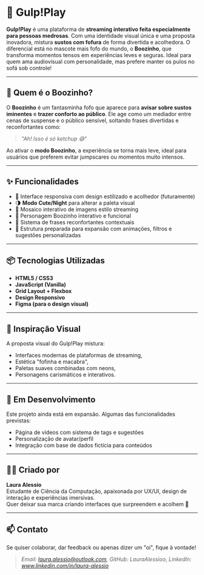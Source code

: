 # 🍿 Gulp!Play

**Gulp!Play** é uma plataforma de **streaming interativo feita especialmente para pessoas medrosas**. Com uma identidade visual única e uma proposta inovadora, mistura **sustos com fofura** de forma divertida e acolhedora. O diferencial está no mascote mais fofo do mundo, o **Boozinho**, que transforma momentos tensos em experiências leves e seguras. Ideal para quem ama audiovisual com personalidade, mas prefere manter os pulos no sofá sob controle!


---

## 👻 Quem é o Boozinho?

O **Boozinho** é um fantasminha fofo que aparece para **avisar sobre sustos iminentes** e **trazer conforto ao público**. Ele age como um mediador entre cenas de suspense e o público sensível, soltando frases divertidas e reconfortantes como:

> *"Ah! Isso é só ketchup 😅"*

Ao ativar o **modo Boozinho**, a experiência se torna mais leve, ideal para usuários que preferem evitar jumpscares ou momentos muito intensos.

---

## ✨ Funcionalidades

- 🎨 Interface responsiva com design estilizado e acolhedor (futuramente)
- 🌗 **Modo Cute/Night** para alterar a paleta visual  
- 🧱 Mosaico interativo de imagens estilo streaming   
- 🧠 Personagem Boozinho interativo e funcional  
- 💬 Sistema de frases reconfortantes contextuais  
- 🧩 Estrutura preparada para expansão com animações, filtros e sugestões personalizadas  

---

## 📦 Tecnologias Utilizadas

- **HTML5 / CSS3**
- **JavaScript (Vanilla)**
- **Grid Layout + Flexbox**
- **Design Responsivo**
- **Figma (para o design visual)**

---

## 📸 Inspiração Visual

A proposta visual do Gulp!Play mistura:
- Interfaces modernas de plataformas de streaming,
- Estética "fofinha e macabra",
- Paletas suaves combinadas com neons,
- Personagens carismáticos e interativos.

---

## 🚧 Em Desenvolvimento

Este projeto ainda está em expansão. Algumas das funcionalidades previstas:
- Página de vídeos com sistema de tags e sugestões
- Personalização de avatar/perfil
- Integração com base de dados fictícia para conteúdos

---

## 🙋‍♀️ Criado por

**Laura Alessio**  
Estudante de Ciência da Computação, apaixonada por UX/UI, design de interação e experiências imersivas.  
Quer deixar sua marca criando interfaces que surpreendem e acolhem 💖

---

## 📫 Contato

Se quiser colaborar, dar feedback ou apenas dizer um "oi", fique à vontade!  
> *Email: laura.alessio@outlook.com, GitHub: LauraAlessioo, LinkedIn: www.linkedin.com/in/laura-alessio*

